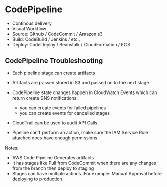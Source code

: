 # CodePipeline

* Continous delivery
* Visual Workflow
* Source: GIthub / CodeCommit / Amazon s3
* Build: CodeBuild / Jenkins / etc..
* Deploy: CodeDeploy / Beanstalk / CloudFormation / ECS

## CodePipeline Troubleshooting
* Each pipeline stage can create artifacts
* Artifacts are passed stored in S3 and passed on to the next stage
* CodePipeline state changes happen in CloudWatch Events which can return create SNS notifications:
  * you can create events for failed pipelines
  * you can create events for cancelled stages

* CloudTrail can be used to audit API Calls
* Pipeline can't perform an action, make sure the IAM Service Role attached does have enough permissions

Notes:
* AWS Code Pipeline Generates artifacts 
* It has stages like Pull from CodeCommit when there are any changes from the branch then deploy to staging
* Stages can have multiple actions. For example: Manual Approval before deploying to production 
